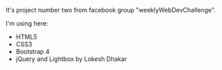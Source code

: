 It's project number two from facebook group "weeklyWebDevChallenge".

I'm using here:
- HTML5
- CSS3
- Bootstrap 4
- jQuery 
and Lightbox by Lokesh Dhakar
